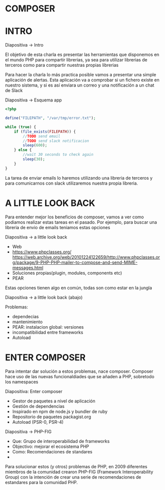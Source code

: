 # COMPOSER

# INTRO

Diapositiva -> Intro

El objetivo de esta charla es presentar las herramientas que disponemos en el 
mundo PHP para compartir librerias, ya sea para utilizar librerias de terceros 
como para compartir nuestras propias librerias

Para hacer la charla lo más practica posible vamos a presentar una simple 
aplicación de alertas. Esta aplicación va a comprobar si un fichero existe en
nuestro sistema, y si es así enviara un correo y una notificación a un chat de 
Slack

Diapositiva -> Esquema app

~~~~~~~~~~~~~~~~~~~~~~~~~~~~~~~~~~~~~~~~~~~~~~~~~~~~~~~~~~~~~~~~~~~~~~~~~~~~~~~~php
<?php

define("FILEPATH", "/var/tmp/error.txt");

while (true) {
    if (file_exists(FILEPATH)) {
        //TODO send email
        //TODO send slack notificacion
        sleep(600);
    } else {
        //wait 30 seconds to check again
        sleep(30);
    }
}
~~~~~~~~~~~~~~~~~~~~~~~~~~~~~~~~~~~~~~~~~~~~~~~~~~~~~~~~~~~~~~~~~~~~~~~~~~~~~~~~

La tarea de enviar emails lo haremos utilizando una libreria de terceros y para 
comunicarnos con slack utilizaremos nuestra propia libreria. 

# A LITTLE LOOK BACK

Para entender mejor los beneficios de composer, vamos a ver como podiamos realizar
estas tareas en el pasado. Por ejemplo, para buscar una libreria de envio de emails
teniamos estas opciones

Diapositiva -> a little look back

* Web
* https://www.phpclasses.org/ https://web.archive.org/web/20101224122659/http://www.phpclasses.org/package/9-PHP-PHP-mailer-to-compose-and-send-MIME-messages.html
* Soluciones propias(plugin, modules, components etc)
* PEAR

Estas opciones tienen algo en común, todas son como estar en la jungla

Diapositiva -> a little look back (abajo)

Problemas:

* dependecias
* mantenimiento
* PEAR: instalacion global: versiones
* incompatibilidad entre frameworks
* Autoload

# ENTER COMPOSER

Para intentar dar solución a estos problemas, nace composer. Composer hace uso 
de las nuevas funcionaldiades que se añaden a PHP, sobretodo los namespaces

Diapositiva: Enter composer

* Gestor de paquetes a nivel de aplicación
* Gestión de dependencias
* Inspirado en npm de node.js y bundler de ruby
* Repositorio de paquetes packagist.org
* Autoload (PSR-0, PSR-4)

Diapositiva -> PHP-FIG

* Que: Grupo de interoperabilidad de frameworks
* Objectivo: mejorar el ecosistema PHP
* Como: Recomendaciones de standares
* 

Para solucionar estos (y otros) problemas de PHP, en 2009 diferentes miembros de
la comunidad crearon PHP-FIG (Framework Interoperability Group) con la intención
de crear una serie de recomendaciones de estandares para la comunidad PHP.

#

